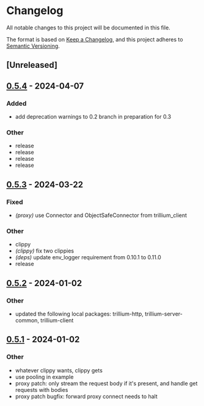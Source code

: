 # Changelog
All notable changes to this project will be documented in this file.

The format is based on [Keep a Changelog](https://keepachangelog.com/en/1.0.0/),
and this project adheres to [Semantic Versioning](https://semver.org/spec/v2.0.0.html).

## [Unreleased]

## [0.5.4](https://github.com/trillium-rs/trillium/compare/trillium-proxy-v0.5.3...trillium-proxy-v0.5.4) - 2024-04-07

### Added
- add deprecation warnings to 0.2 branch in preparation for 0.3

### Other
- release
- release
- release
- release

## [0.5.3](https://github.com/trillium-rs/trillium/compare/trillium-proxy-v0.5.2...trillium-proxy-v0.5.3) - 2024-03-22

### Fixed
- *(proxy)* use Connector and ObjectSafeConnector from trillium_client

### Other
- clippy
- *(clippy)* fix two clippies
- *(deps)* update env_logger requirement from 0.10.1 to 0.11.0
- release

## [0.5.2](https://github.com/trillium-rs/trillium/compare/trillium-proxy-v0.5.1...trillium-proxy-v0.5.2) - 2024-01-02

### Other
- updated the following local packages: trillium-http, trillium-server-common, trillium-client

## [0.5.1](https://github.com/trillium-rs/trillium/compare/trillium-proxy-v0.5.0...trillium-proxy-v0.5.1) - 2024-01-02

### Other
- whatever clippy wants, clippy gets
- use pooling in example
- proxy patch: only stream the request body if it's present, and handle get requests with bodies
- proxy patch bugfix: forward proxy connect needs to halt

